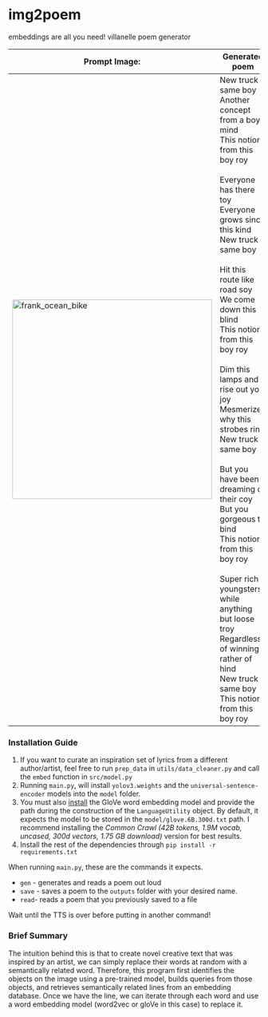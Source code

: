 # img2poem

embeddings are all you need! villanelle poem generator

| Prompt Image:                                                                                                                            | Generated poem                                                                                                                                                                                                                                                                                                                                                                                                                                                                                                                                                                                                                                          |
| ---------------------------------------------------------------------------------------------------------------------------------------- | ------------------------------------------------------------------------------------------------------------------------------------------------------------------------------------------------------------------------------------------------------------------------------------------------------------------------------------------------------------------------------------------------------------------------------------------------------------------------------------------------------------------------------------------------------------------------------------------------------------------------------------------------------- |
| <img src="https://github.com/ygebregz/img2poem/assets/86376122/c91a9e1e-3b5b-4495-9662-ad7d3d3aad95" width="400" alt="frank_ocean_bike"> | New truck same boy<br>Another concept from a boy mind<br>This notion from this boy roy<br><br>Everyone has there toy<br>Everyone grows since this kind<br>New truck same boy<br><br>Hit this route like road soy<br>We come down this blind<br>This notion from this boy roy<br><br>Dim this lamps and rise out you joy<br>Mesmerized why this strobes rind<br>New truck same boy<br><br>But you have been dreaming of their coy<br>But you gorgeous to bind<br>This notion from this boy roy<br><br>Super rich youngsters while anything but loose troy<br>Regardless of winning rather of hind<br>New truck same boy<br>This notion from this boy roy |

### Installation Guide

1. If you want to curate an inspiration set of lyrics from a different author/artist,
   feel free to run `prep_data` in `utils/data_cleaner.py` and call the `embed` function
   in `src/model.py`
2. Running `main.py`, will install `yolov3.weights` and the `universal-sentence-encoder` models
   into the `model` folder.
3. You must also [install](https://nlp.stanford.edu/projects/glove/) the GloVe word embedding model
   and provide the path during the construction of the `LanguageUtility` object. By default, it
   expects the model to be stored in the `model/glove.6B.300d.txt` path. I recommend installing the
   _Common Crawl (42B tokens, 1.9M vocab, uncased, 300d vectors, 1.75 GB download)_ version for best results.
4. Install the rest of the dependencies through `pip install -r requirements.txt`

When running `main.py`, these are the commands it expects.

- `gen` - generates and reads a poem out loud
- `save` - saves a poem to the `outputs` folder with your desired name.
- `read`- reads a poem that you previously saved to a file

Wait until the TTS is over before putting in another command!

### Brief Summary
The intuition behind this is that to create novel creative text that was inspired by an artist, we can simply replace their words at random with a semantically related word. Therefore, this program first identifies the objects on the image using a pre-trained model, builds queries from those objects, and retrieves semantically related lines from an embedding database. Once we have the line, we can iterate through each word and use a word embedding model (word2vec or gloVe in this case) to replace it. 

